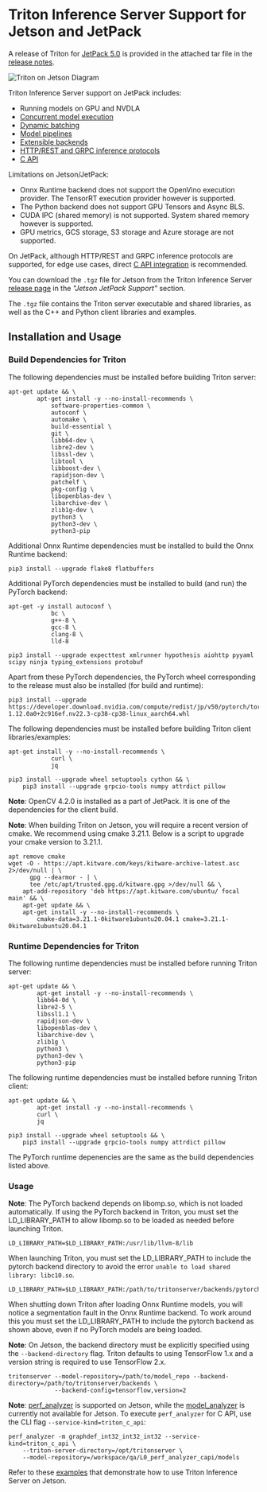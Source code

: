 <!--
# Copyright 2021-2022, NVIDIA CORPORATION & AFFILIATES. All rights reserved.
#
# Redistribution and use in source and binary forms, with or without
# modification, are permitted provided that the following conditions
# are met:
#  * Redistributions of source code must retain the above copyright
#    notice, this list of conditions and the following disclaimer.
#  * Redistributions in binary form must reproduce the above copyright
#    notice, this list of conditions and the following disclaimer in the
#    documentation and/or other materials provided with the distribution.
#  * Neither the name of NVIDIA CORPORATION nor the names of its
#    contributors may be used to endorse or promote products derived
#    from this software without specific prior written permission.
#
# THIS SOFTWARE IS PROVIDED BY THE COPYRIGHT HOLDERS ``AS IS'' AND ANY
# EXPRESS OR IMPLIED WARRANTIES, INCLUDING, BUT NOT LIMITED TO, THE
# IMPLIED WARRANTIES OF MERCHANTABILITY AND FITNESS FOR A PARTICULAR
# PURPOSE ARE DISCLAIMED.  IN NO EVENT SHALL THE COPYRIGHT OWNER OR
# CONTRIBUTORS BE LIABLE FOR ANY DIRECT, INDIRECT, INCIDENTAL, SPECIAL,
# EXEMPLARY, OR CONSEQUENTIAL DAMAGES (INCLUDING, BUT NOT LIMITED TO,
# PROCUREMENT OF SUBSTITUTE GOODS OR SERVICES; LOSS OF USE, DATA, OR
# PROFITS; OR BUSINESS INTERRUPTION) HOWEVER CAUSED AND ON ANY THEORY
# OF LIABILITY, WHETHER IN CONTRACT, STRICT LIABILITY, OR TORT
# (INCLUDING NEGLIGENCE OR OTHERWISE) ARISING IN ANY WAY OUT OF THE USE
# OF THIS SOFTWARE, EVEN IF ADVISED OF THE POSSIBILITY OF SUCH DAMAGE.
-->

# Triton Inference Server Support for Jetson and JetPack

A release of Triton for [JetPack 5.0](https://developer.nvidia.com/embedded/jetpack)
is provided in the attached tar file in the [release notes](https://github.com/triton-inference-server/server/releases).

![Triton on Jetson Diagram](images/triton_on_jetson.png)

Triton Inference Server support on JetPack includes:

* Running models on GPU and NVDLA
* [Concurrent model execution](architecture.md#concurrent-model-execution)
* [Dynamic batching](architecture.md#models-and-schedulers)
* [Model pipelines](architecture.md#ensemble-models)
* [Extensible backends](https://github.com/triton-inference-server/backend)
* [HTTP/REST and GRPC inference protocols](inference_protocols.md)
* [C API](inference_protocols.md#c-api)

Limitations on Jetson/JetPack:

* Onnx Runtime backend does not support the OpenVino execution provider.
The TensorRT execution provider however is supported.
* The Python backend does not support GPU Tensors and Async BLS.
* CUDA IPC (shared memory) is not supported. System shared memory however is supported.
* GPU metrics, GCS storage, S3 storage and Azure storage are not supported.

On JetPack, although HTTP/REST and GRPC inference protocols are supported, for edge
use cases, direct [C API integration](inference_protocols.md#c-api) is recommended.

You can download the `.tgz` file for Jetson from the Triton Inference Server
[release page](https://github.com/triton-inference-server/server/releases) in the
_"Jetson JetPack Support"_ section.

The `.tgz` file contains the Triton server executable and shared libraries,
as well as the C++ and Python client libraries and examples.

## Installation and Usage

### Build Dependencies for Triton

The following dependencies must be installed before building Triton server:

```
apt-get update && \
        apt-get install -y --no-install-recommends \
            software-properties-common \
            autoconf \
            automake \
            build-essential \
            git \
            libb64-dev \
            libre2-dev \
            libssl-dev \
            libtool \
            libboost-dev \
            rapidjson-dev \
            patchelf \
            pkg-config \
            libopenblas-dev \
            libarchive-dev \
            zlib1g-dev \
            python3 \
            python3-dev \
            python3-pip
```

Additional Onnx Runtime dependencies must be installed to build the Onnx Runtime backend:

```
pip3 install --upgrade flake8 flatbuffers
```

Additional PyTorch dependencies must be installed to build (and run) the PyTorch backend:

```
apt-get -y install autoconf \
            bc \
            g++-8 \
            gcc-8 \
            clang-8 \
            lld-8

pip3 install --upgrade expecttest xmlrunner hypothesis aiohttp pyyaml scipy ninja typing_extensions protobuf
```

Apart from these PyTorch dependencies, the PyTorch wheel corresponding to the release must also be installed (for build and runtime):

```
pip3 install --upgrade https://developer.download.nvidia.com/compute/redist/jp/v50/pytorch/torch-1.12.0a0+2c916ef.nv22.3-cp38-cp38-linux_aarch64.whl
```

The following dependencies must be installed before building Triton client libraries/examples:

```
apt-get install -y --no-install-recommends \
            curl \
            jq

pip3 install --upgrade wheel setuptools cython && \
    pip3 install --upgrade grpcio-tools numpy attrdict pillow
```

**Note**: OpenCV 4.2.0 is installed as a part of JetPack. It is one of the dependencies for the client build.

**Note**: When building Triton on Jetson, you will require a recent version of cmake. 
We recommend using cmake 3.21.1. Below is a script to upgrade your cmake version to 3.21.1.

```
apt remove cmake
wget -O - https://apt.kitware.com/keys/kitware-archive-latest.asc 2>/dev/null | \
      gpg --dearmor - | \
      tee /etc/apt/trusted.gpg.d/kitware.gpg >/dev/null && \
    apt-add-repository 'deb https://apt.kitware.com/ubuntu/ focal main' && \
    apt-get update && \
    apt-get install -y --no-install-recommends \
        cmake-data=3.21.1-0kitware1ubuntu20.04.1 cmake=3.21.1-0kitware1ubuntu20.04.1
```

### Runtime Dependencies for Triton

The following runtime dependencies must be installed before running Triton server:

```
apt-get update && \
        apt-get install -y --no-install-recommends \
        libb64-0d \
        libre2-5 \
        libssl1.1 \
        rapidjson-dev \
        libopenblas-dev \
        libarchive-dev \
        zlib1g \
        python3 \
        python3-dev \
        python3-pip
```

The following runtime dependencies must be installed before running Triton client:

```
apt-get update && \
        apt-get install -y --no-install-recommends \
        curl \
        jq

pip3 install --upgrade wheel setuptools && \
    pip3 install --upgrade grpcio-tools numpy attrdict pillow
```

The PyTorch runtime depenencies are the same as the build dependencies listed above.

### Usage

**Note**: The PyTorch backend depends on libomp.so, which is not loaded automatically.
If using the PyTorch backend in Triton, you must set the LD_LIBRARY_PATH to allow
libomp.so to be loaded as needed before launching Triton.

```
LD_LIBRARY_PATH=$LD_LIBRARY_PATH:/usr/lib/llvm-8/lib
```

When launching Triton, you must set the LD_LIBRARY_PATH to include the pytorch backend
directory to avoid the error `unable to load shared library: libc10.so`.

```
LD_LIBRARY_PATH=$LD_LIBRARY_PATH:/path/to/tritonserver/backends/pytorch
```

When shutting down Triton after loading Onnx Runtime models, you will notice a segmentation
fault in the Onnx Runtime backend. To work around this you must set the LD_LIBRARY_PATH to
include the pytorch backend as shown above, even if no PyTorch models are being loaded.

**Note**: On Jetson, the backend directory must be explicitly specified using the
`--backend-directory` flag. Triton defaults to using TensorFlow 1.x and a version string
is required to use TensorFlow 2.x.

```
tritonserver --model-repository=/path/to/model_repo --backend-directory=/path/to/tritonserver/backends \
             --backend-config=tensorflow,version=2
```

**Note**: [perf_analyzer](perf_analyzer.md) is supported on Jetson, while the [model_analyzer](model_analyzer.md)
is currently not available for Jetson. To execute `perf_analyzer` for C API, use
the CLI flag `--service-kind=triton_c_api`: 

```shell
perf_analyzer -m graphdef_int32_int32_int32 --service-kind=triton_c_api \
    --triton-server-directory=/opt/tritonserver \
    --model-repository=/workspace/qa/L0_perf_analyzer_capi/models
```

Refer to these [examples](examples/jetson) that demonstrate how to use Triton Inference Server on Jetson.
